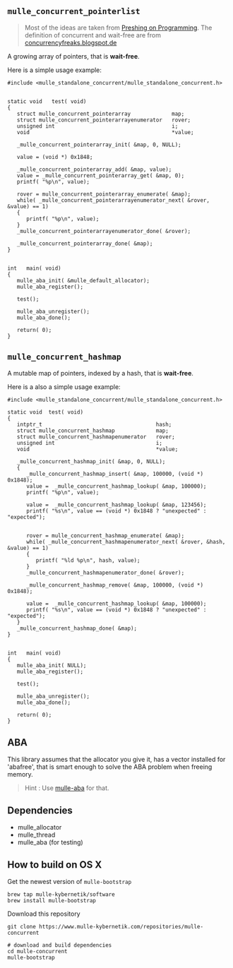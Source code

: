 ## `mulle_concurrent_pointerlist`

> Most of the ideas are taken from [Preshing on Programming](http://preshing.com/20160222/a-resizable-concurrent-map/). 
> The definition of concurrent and wait-free are from [concurrencyfreaks.blogspot.de](http://concurrencyfreaks.blogspot.de/2013/05/lock-free-and-wait-free-definition-and.html)

A growing array of pointers, that is **wait-free**. 

Here is a simple usage example:
```
#include <mulle_standalone_concurrent/mulle_standalone_concurrent.h>


static void   test( void)
{
   struct mulle_concurrent_pointerarray             map;
   struct mulle_concurrent_pointerarrayenumerator   rover;
   unsigned int                                     i;
   void                                             *value;

   _mulle_concurrent_pointerarray_init( &map, 0, NULL);

   value = (void *) 0x1848;

   _mulle_concurrent_pointerarray_add( &map, value);
   value = _mulle_concurrent_pointerarray_get( &map, 0);
   printf( "%p\n", value);

   rover = mulle_concurrent_pointerarray_enumerate( &map);
   while( _mulle_concurrent_pointerarrayenumerator_next( &rover, &value) == 1)
   {
      printf( "%p\n", value);
   }
   _mulle_concurrent_pointerarrayenumerator_done( &rover);

   _mulle_concurrent_pointerarray_done( &map);
}


int   main( void)
{
   mulle_aba_init( &mulle_default_allocator);
   mulle_aba_register();

   test();

   mulle_aba_unregister();
   mulle_aba_done();

   return( 0);
}
```

## `mulle_concurrent_hashmap`

A mutable map of pointers, indexed by a hash, that is **wait-free**.

Here is a also a simple usage example:

```
#include <mulle_standalone_concurrent/mulle_standalone_concurrent.h>

static void  test( void)
{
   intptr_t                                    hash;
   struct mulle_concurrent_hashmap             map;
   struct mulle_concurrent_hashmapenumerator   rover;
   unsigned int                                i;
   void                                        *value;
   
   _mulle_concurrent_hashmap_init( &map, 0, NULL);
   {
      _mulle_concurrent_hashmap_insert( &map, 100000, (void *) 0x1848);
      value =  _mulle_concurrent_hashmap_lookup( &map, 100000);
      printf( "%p\n", value);

      value =  _mulle_concurrent_hashmap_lookup( &map, 123456);
      printf( "%s\n", value == (void *) 0x1848 ? "unexpected" : "expected");


      rover = mulle_concurrent_hashmap_enumerate( &map);
      while( _mulle_concurrent_hashmapenumerator_next( &rover, &hash, &value) == 1)
      {
         printf( "%ld %p\n", hash, value);
      }
      _mulle_concurrent_hashmapenumerator_done( &rover);

      _mulle_concurrent_hashmap_remove( &map, 100000, (void *) 0x1848);

      value =  _mulle_concurrent_hashmap_lookup( &map, 100000);
      printf( "%s\n", value == (void *) 0x1848 ? "unexpected" : "expected");
   }
   _mulle_concurrent_hashmap_done( &map);
}


int   main( void)
{
   mulle_aba_init( NULL);
   mulle_aba_register();

   test();

   mulle_aba_unregister();
   mulle_aba_done();

   return( 0);
}
```

## ABA

This library assumes that the allocator you give it, has a vector installed
for 'abafree', that is smart enough to solve the ABA problem when freeing memory.

> Hint : Use [mulle-aba](https://www.mulle-kybernetik.com/weblog/2015/mulle_aba_release.html) for that.


## Dependencies

* mulle_allocator
* mulle_thread
* mulle_aba (for testing)

## How to build on OS X

Get the newest version of `mulle-bootstrap`

```
brew tap mulle-kybernetik/software
brew install mulle-bootstrap
```

Download this repository

```
git clone https://www.mulle-kybernetik.com/repositories/mulle-concurrent

# download and build dependencies
cd mulle-concurrent
mulle-bootstrap
```
